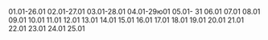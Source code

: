 01.01-26.01
02.01-27.01
03.01-28.01
04.01-29ю01
05.01- 31
06.01
07.01
08.01
09.01
10.01
11.01
12.01 
13.01
14.01
15.01
16.01
17.01
18.01
19.01
20.01
21.01
22.01
23.01
24.01
25.01
